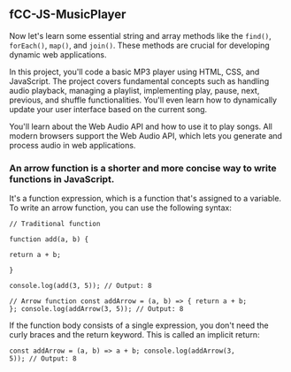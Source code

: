 ## fCC-JS-MusicPlayer

Now let's learn some essential string and array methods like the `find()`, `forEach()`, `map()`, and `join()`.
These methods are crucial for developing dynamic web applications.

In this project, you'll code a basic MP3 player using HTML, CSS, and JavaScript.
The project covers fundamental concepts such as handling audio playback, managing a playlist, implementing play, pause, next, previous, and shuffle functionalities.
You'll even learn how to dynamically update your user interface based on the current song.

You'll learn about the Web Audio API and how to use it to play songs.
All modern browsers support the Web Audio API, which lets you generate and process audio in web applications.

### An arrow function is a shorter and more concise way to write functions in JavaScript.

It's a function expression, which is a function that's assigned to a variable.
To write an arrow function, you can use the following syntax:

`// Traditional function`

`function add(a, b) {`

`return a + b;`

`}`

`console.log(add(3, 5)); // Output: 8`

<code>// Arrow function
const addArrow = (a, b) => {
return a + b;
};
console.log(addArrow(3, 5)); // Output: 8</code>

If the function body consists of a single expression, you don't need the curly braces and the return keyword. This is called an implicit return:

<code>const addArrow = (a, b) => a + b;
console.log(addArrow(3, 5)); // Output: 8</code>

